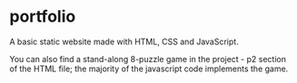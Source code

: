 # portfolio
A basic static website made with HTML, CSS and JavaScript.

You can also find a stand-along 8-puzzle game in the project - p2 section of the HTML file; the majority of the javascript code implements the game. 
